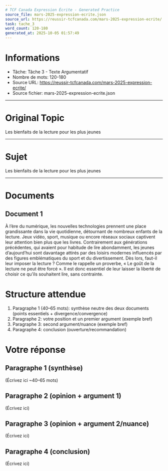 ```yaml
---
# TCF Canada Expression Écrite - Generated Practice
source_file: mars-2025-expression-ecrite.json
source_url: https://reussir-tcfcanada.com/mars-2025-expression-ecrite/
task: tache_3
word_count: 120-180
generated_at: 2025-10-05 01:57:49
---
```


# Informations
- Tâche: Tâche 3 - Texte Argumentatif
- Nombre de mots: 120-180
- Source URL: https://reussir-tcfcanada.com/mars-2025-expression-ecrite/
- Source fichier: mars-2025-expression-ecrite.json

---

# Original Topic
Les bienfaits de la lecture pour les plus jeunes

---

# Sujet
Les bienfaits de la lecture pour les plus jeunes

---
# Documents
## Document 1
À l’ère du numérique, les nouvelles technologies prennent une place grandissante dans la vie quotidienne, détournant de nombreux enfants de la lecture. Jeux vidéo, sport, musique ou encore réseaux sociaux captivent leur attention bien plus que les livres. Contrairement aux générations précédentes, qui avaient pour habitude de lire abondamment, les jeunes d’aujourd’hui sont davantage attirés par des loisirs modernes influencés par des figures emblématiques du sport et du divertissement. Dès lors, faut-il leur imposer la lecture ? Comme le rappelle un proverbe, « Le goût de la lecture ne peut être forcé ». Il est donc essentiel de leur laisser la liberté de choisir ce qu’ils souhaitent lire, sans contrainte.

# Structure attendue
1) Paragraphe 1 (40–65 mots): synthèse neutre des deux documents (points essentiels + divergence/convergence)
2) Paragraphe 2: votre position et un premier argument (exemple bref)
3) Paragraphe 3: second argument/nuance (exemple bref)
4) Paragraphe 4: conclusion (ouverture/recommandation)

# Votre réponse
## Paragraphe 1 (synthèse)
(Écrivez ici ~40–65 mots)

## Paragraphe 2 (opinion + argument 1)
(Écrivez ici)

## Paragraphe 3 (opinion + argument 2/nuance)
(Écrivez ici)

## Paragraphe 4 (conclusion)
(Écrivez ici)
